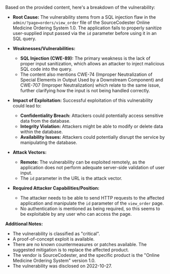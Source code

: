 Based on the provided content, here's a breakdown of the vulnerability:

*   **Root Cause:** The vulnerability stems from a SQL injection flaw in the `admin/?page=orders/view_order` file of the SourceCodester Online Medicine Ordering System 1.0. The application fails to properly sanitize user-supplied input passed via the `id` parameter before using it in an SQL query.

*   **Weaknesses/Vulnerabilities:**
    *   **SQL Injection (CWE-89):** The primary weakness is the lack of proper input sanitization, which allows an attacker to inject malicious SQL code into the query.
    *   The content also mentions CWE-74 (Improper Neutralization of Special Elements in Output Used by a Downstream Component) and CWE-707 (Improper Neutralization) which relate to the same issue, further clarifying how the input is not being handled correctly.

*   **Impact of Exploitation:** Successful exploitation of this vulnerability could lead to:
    *   **Confidentiality Breach:** Attackers could potentially access sensitive data from the database.
    *   **Integrity Violation:** Attackers might be able to modify or delete data within the database.
    *   **Availability Issues:** Attackers could potentially disrupt the service by manipulating the database.

*   **Attack Vectors:**
    *   **Remote:** The vulnerability can be exploited remotely, as the application does not perform adequate server-side validation of user input.
    *   The `id` parameter in the URL is the attack vector.

*   **Required Attacker Capabilities/Position:**
    *   The attacker needs to be able to send HTTP requests to the affected application and manipulate the `id` parameter of the `view_order` page.
    *   No authentication is mentioned as being required, so this seems to be exploitable by any user who can access the page.

**Additional Notes:**

*   The vulnerability is classified as "critical".
*   A proof-of-concept exploit is available.
*   There are no known countermeasures or patches available. The suggested mitigation is to replace the affected product.
*   The vendor is SourceCodester, and the specific product is the "Online Medicine Ordering System" version 1.0.
*   The vulnerability was disclosed on 2022-10-27.